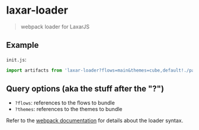 # laxar-loader

> webpack loader for LaxarJS

## Example

`init.js`:

```js
import artifacts from 'laxar-loader?flows=main&themes=cube,default!./package.json';
```

## Query options (aka the stuff after the "?")

- `?flows`: references to the flows to bundle
- `?themes`: references to the themes to bundle

Refer to the [webpack documentation][parse-query] for details about the loader syntax.


[parse-query]: https://github.com/webpack/loader-utils#parsequery
